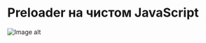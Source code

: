 # Preloader на чистом JavaScript

![Image alt](https://github.com/EvgeniyBudaev/pro-js-preloader/blob/main/images/readme.png)